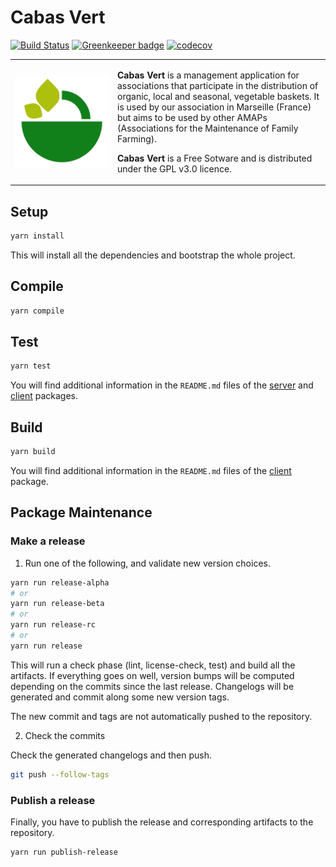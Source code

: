 # Cabas Vert

[![Build Status](https://travis-ci.org/cabasvert/cabasvert.svg?branch=master)](https://travis-ci.org/cabasvert/cabasvert)
[![Greenkeeper badge](https://badges.greenkeeper.io/cabasvert/cabasvert.svg)](https://greenkeeper.io/)
[![codecov](https://codecov.io/gh/cabasvert/cabasvert/branch/master/graph/badge.svg)](https://codecov.io/gh/cabasvert/cabasvert)

<table>
  <tr>
    <td width="150px">
      <img alt="Cabas Vert logo" valign="top" title="Cabas Vert logo"
           src="https://raw.githubusercontent.com/cabasvert/cabasvert/master/docs/img/icon.svg?sanitize=true"/>
    </td>
    <td>
      <p>
        <b>Cabas Vert</b> is a management application for associations that participate in the distribution of organic, local and seasonal, vegetable baskets.
        It is used by our association in Marseille (France) but aims to be used by other AMAPs (Associations for the Maintenance of Family Farming).
      </p>
      <p>
        <b>Cabas Vert</b> is a Free Sotware and is distributed under the GPL v3.0 licence.
      </p>
    </td>
  </tr>
</table>

## Setup

```bash
yarn install
```

This will install all the dependencies and bootstrap the whole project.

## Compile

```bash
yarn compile
```

## Test

```bash
yarn test
```

You will find additional information in the `README.md` files of the
    [server](https://github.com/cabasvert/cabasvert/tree/master/packages/server#test) and
    [client](https://github.com/cabasvert/cabasvert/tree/master/packages/client#test) packages.

## Build

```bash
yarn build
```

You will find additional information in the `README.md` files of the
    [client](https://github.com/cabasvert/cabasvert/tree/master/packages/client#build) package.

## Package Maintenance

### Make a release

1. Run one of the following, and validate new version choices.

```bash
yarn run release-alpha
# or
yarn run release-beta
# or
yarn run release-rc
# or
yarn run release
```

This will run a check phase (lint, license-check, test) and build all the artifacts.
If everything goes on well, version bumps will be computed depending on the commits since the last release.
Changelogs will be generated and commit along some new version tags.

The new commit and tags are not automatically pushed to the repository.

2. Check the commits

Check the generated changelogs and then push.

```bash
git push --follow-tags
```

### Publish a release

Finally, you have to publish the release and corresponding artifacts to the repository.

```bash
yarn run publish-release
```
